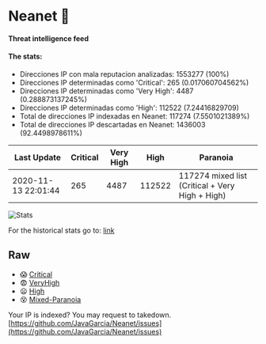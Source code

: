 # Neanet :hocho:
#### Threat intelligence feed
#### The stats:

- Direcciones IP con mala reputacion analizadas: 1553277 (100%)
- Direcciones IP determinadas como 'Critical':  265 (0.017060704562%)
- Direcciones IP determinadas como 'Very High':  4487 (0.288873137245%)
- Direcciones IP determinadas como 'High':  112522 (7.24416829709)
- Total de direcciones IP indexadas en Neanet:  117274 (7.5501021389%)
- Total de direcciones IP descartadas en Neanet:  1436003 (92.4498978611%)

| Last Update | Critical | Very High | High | Paranoia |
| --- | --- | --- | --- | --- |
| 2020-11-13 22:01:44 | 265 | 4487 | 112522 | 117274 mixed list (Critical + Very High + High)|

![Stats](https://docs.google.com/spreadsheets/d/e/2PACX-1vSnaNMIXVabIpDJjufMlzH7poXnshF3mgd8Is1g9ytUEzVsP5my4Trn8f-xkoLLQ38xpL3HtmUexLo6/pubchart?oid=501124687&format=image)

For the historical stats go to: [link](/stats.csv)
## Raw
- :scream: [Critical](https://raw.githubusercontent.com/JavaGarcia/Neanet/master/blacklists/neanet_critical.txt)
- :fearful: [VeryHigh](https://raw.githubusercontent.com/JavaGarcia/Neanet/master/blacklists/neanet_veryHigh.txtt)
- :frowning: [High](https://raw.githubusercontent.com/JavaGarcia/Neanet/master/blacklists/neanet_high.txt)
- :dizzy_face: [Mixed-Paranoia](https://raw.githubusercontent.com/JavaGarcia/Neanet/master/blacklists/neanet_all.txt)


Your IP is indexed? You may request to takedown. [https://github.com/JavaGarcia/Neanet/issues](https://github.com/JavaGarcia/Neanet/issues)










































































































































































































































































































































































































































































































































































































































































































































































































































































































































































































































































































































































































































































































































































































































































































































































































































































































































































































































































































































































































































































































































































































